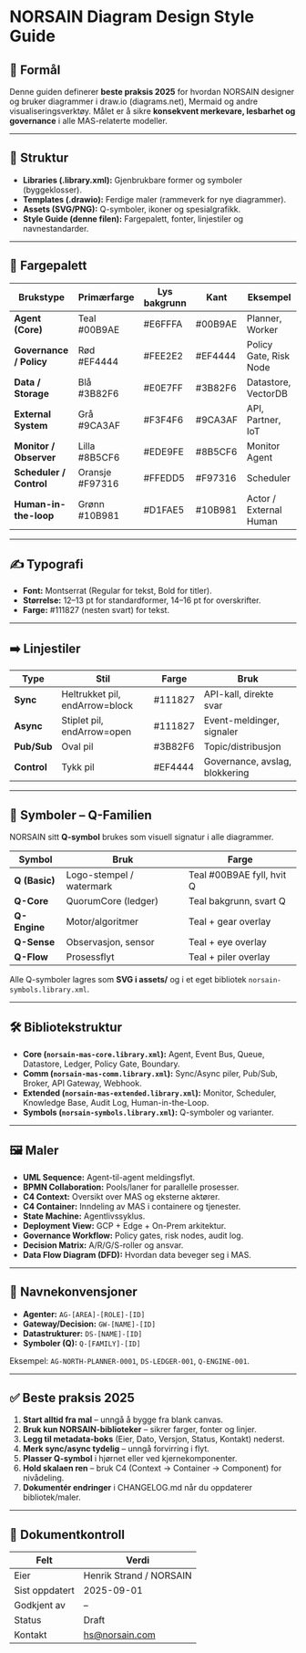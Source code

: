 # NORSAIN Diagram Design Style Guide

## 🎯 Formål
Denne guiden definerer **beste praksis 2025** for hvordan NORSAIN designer og bruker diagrammer i draw.io (diagrams.net), Mermaid og andre visualiseringsverktøy. Målet er å sikre **konsekvent merkevare, lesbarhet og governance** i alle MAS-relaterte modeller.

---

## 📂 Struktur
- **Libraries (.library.xml):** Gjenbrukbare former og symboler (byggeklosser).
- **Templates (.drawio):** Ferdige maler (rammeverk for nye diagrammer).
- **Assets (SVG/PNG):** Q-symboler, ikoner og spesialgrafikk.
- **Style Guide (denne filen):** Fargepalett, fonter, linjestiler og navnestandarder.

---

## 🎨 Fargepalett

| Brukstype              | Primærfarge | Lys bakgrunn | Kant | Eksempel |
|-------------------------|-------------|--------------|------|----------|
| **Agent (Core)**        | Teal #00B9AE | #E6FFFA | #00B9AE | Planner, Worker |
| **Governance / Policy** | Rød #EF4444 | #FEE2E2 | #EF4444 | Policy Gate, Risk Node |
| **Data / Storage**      | Blå #3B82F6 | #E0E7FF | #3B82F6 | Datastore, VectorDB |
| **External System**     | Grå #9CA3AF | #F3F4F6 | #9CA3AF | API, Partner, IoT |
| **Monitor / Observer**  | Lilla #8B5CF6 | #EDE9FE | #8B5CF6 | Monitor Agent |
| **Scheduler / Control** | Oransje #F97316 | #FFEDD5 | #F97316 | Scheduler |
| **Human-in-the-loop**   | Grønn #10B981 | #D1FAE5 | #10B981 | Actor / External Human |

---

## ✍️ Typografi
- **Font:** Montserrat (Regular for tekst, Bold for titler).  
- **Størrelse:** 12–13 pt for standardformer, 14–16 pt for overskrifter.  
- **Farge:** #111827 (nesten svart) for tekst.

---

## ➡️ Linjestiler
| Type | Stil | Farge | Bruk |
|------|------|-------|------|
| **Sync** | Heltrukket pil, endArrow=block | #111827 | API-kall, direkte svar |
| **Async** | Stiplet pil, endArrow=open | #111827 | Event-meldinger, signaler |
| **Pub/Sub** | Oval pil | #3B82F6 | Topic/distribusjon |
| **Control** | Tykk pil | #EF4444 | Governance, avslag, blokkering |

---

## 🔗 Symboler – Q-Familien

NORSAIN sitt **Q-symbol** brukes som visuell signatur i alle diagrammer.

| Symbol | Bruk | Farge |
|--------|------|-------|
| **Q (Basic)** | Logo-stempel / watermark | Teal #00B9AE fyll, hvit Q |
| **Q-Core** | QuorumCore (ledger) | Teal bakgrunn, svart Q |
| **Q-Engine** | Motor/algoritmer | Teal + gear overlay |
| **Q-Sense** | Observasjon, sensor | Teal + eye overlay |
| **Q-Flow** | Prosessflyt | Teal + piler overlay |

Alle Q-symboler lagres som **SVG i assets/** og i et eget bibliotek `norsain-symbols.library.xml`.

---

## 🛠 Bibliotekstruktur
- **Core (`norsain-mas-core.library.xml`):** Agent, Event Bus, Queue, Datastore, Ledger, Policy Gate, Boundary.
- **Comm (`norsain-mas-comm.library.xml`):** Sync/Async piler, Pub/Sub, Broker, API Gateway, Webhook.
- **Extended (`norsain-mas-extended.library.xml`):** Monitor, Scheduler, Knowledge Base, Audit Log, Human-in-the-Loop.
- **Symbols (`norsain-symbols.library.xml`):** Q-symboler og varianter.

---

## 🖼 Maler
- **UML Sequence:** Agent-til-agent meldingsflyt.
- **BPMN Collaboration:** Pools/laner for parallelle prosesser.
- **C4 Context:** Oversikt over MAS og eksterne aktører.
- **C4 Container:** Inndeling av MAS i containere og tjenester.
- **State Machine:** Agentlivssyklus.
- **Deployment View:** GCP + Edge + On-Prem arkitektur.
- **Governance Workflow:** Policy gates, risk nodes, audit log.
- **Decision Matrix:** A/R/G/S-roller og ansvar.
- **Data Flow Diagram (DFD):** Hvordan data beveger seg i MAS.

---

## 📜 Navnekonvensjoner
- **Agenter:** `AG-[AREA]-[ROLE]-[ID]`  
- **Gateway/Decision:** `GW-[NAME]-[ID]`  
- **Datastrukturer:** `DS-[NAME]-[ID]`  
- **Symboler (Q):** `Q-[FAMILY]-[ID]`

Eksempel: `AG-NORTH-PLANNER-0001`, `DS-LEDGER-001`, `Q-ENGINE-001`.

---

## ✅ Beste praksis 2025
1. **Start alltid fra mal** – unngå å bygge fra blank canvas.
2. **Bruk kun NORSAIN-biblioteker** – sikrer farger, fonter og linjer.
3. **Legg til metadata-boks** (Eier, Dato, Versjon, Status, Kontakt) nederst.
4. **Merk sync/async tydelig** – unngå forvirring i flyt.
5. **Plasser Q-symbol** i hjørnet eller ved kjernekomponenter.
6. **Hold skalaen ren** – bruk C4 (Context → Container → Component) for nivådeling.
7. **Dokumentér endringer** i CHANGELOG.md når du oppdaterer bibliotek/maler.

---

## 📜 Dokumentkontroll
| Felt        | Verdi                  |
|-------------|------------------------|
| Eier        | Henrik Strand / NORSAIN |
| Sist oppdatert | 2025-09-01           |
| Godkjent av | –                      |
| Status      | Draft                  |
| Kontakt     | hs@norsain.com         |

